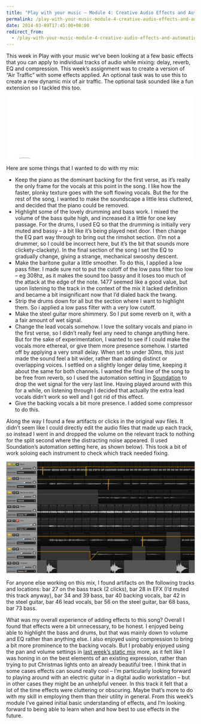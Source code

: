 ```yaml
---
title: "Play with your music – Module 4: Creative Audio Effects and Automation"
permalink: /play-with-your-music-module-4-creative-audio-effects-and-automation
date: 2014-03-09T17:45:00+00:00
redirect_from:
  - /play-with-your-music-module-4-creative-audio-effects-and-automation/
---
```


This week in Play with your music we’ve been looking at a few basic effects that you can apply to individual tracks of audio while mixing: delay, reverb, EQ and compression. This week’s assignment was to create a version of “Air Traffic” with some effects applied. An optional task was to use this to create a new dynamic mix of air traffic. The optional task sounded like a fun extension so I tackled this too.

<iframe width="100%" height="166" scrolling="no" frameborder="no" src="Play%20with%20your%20music%20%E2%80%93%20Module%204%20Creative%20Audio%20Effects%20and%20Automation%20%E2%80%93%20Martin%20Lugton_files/a.htm"></iframe>

Here are some things that I wanted to do with my mix:

- Keep the piano as the dominant backing for the first verse, as it’s really the only frame for the vocals at this point in the song. I like how the faster, plonky texture goes with the soft flowing vocals. But the for the rest of the song, I wanted to make the soundscape a little less cluttered, and decided that the piano could be removed.
- Highlight some of the lovely drumming and bass work. I mixed the volume of the bass quite high, and increased it a little for one key passage. For the drums, I used EQ so that the drumming is initially very muted and bassy – a bit like it’s being played next door. I then change the EQ part way through to bring out the rimshot section. (I’m not a drummer, so I could be incorrect here, but it’s the bit that sounds more clickety-clackety). In the final section of the song I set the EQ to gradually change, giving a strange, mechanical swooshy descent.
- Make the baritone guitar a little smoother. To do this, I applied a low pass filter. I made sure not to put the cutoff of the low pass filter too low – eg 308hz, as it makes the sound too bassy and it loses too much of the attack at the edge of the note. 1477 seemed like a good value, but upon listening to the track in the context of the mix it lacked definition and became a bit insignificant now that I’d dialed back the twang.
- Strip the drums down for all but the section where I want to highlight them. So i applied a low pass filter with a very low cutoff.
- Make the steel guitar more shimmery. So I put some reverb on it, with a a fair amount of wet signal.
- Change the lead vocals somehow. I love the solitary vocals and piano in the first verse, so I didn’t really feel any need to change anything here. But for the sake of experimentation, I wanted to see if I could make the vocals more ethereal, or give them more presence somehow. I started off by applying a very small delay. When set to under 30ms, this just made the sound feel a bit wider, rather than adding distinct or overlapping voices. I settled on a slightly longer delay time, keeping it about the same for both channels. I wanted the final line of the song to be free from reverb, so I used the automation setting in [Soundation](http://www.soundation.com/) to drop the wet signal for the very last line. Having played around with this for a while, on listening through I decided that actually the extra lead vocals didn’t work so well and I got rid of this effect.
- Give the backing vocals a bit more presence. I added some compressor to do this.

Along the way I found a few artifacts or clicks in the original wav files. It didn’t seem like I could directly edit the audio files that made up each track, so instead I went in and dropped the volume on the relevant track to nothing for the split second where the distracting noise appeared. (I used Soundation’s automation setting here, as shown below). This took a bit of work soloing each instrument to check which track needed fixing.

![removing artifacts in soundation](https://github.com/martinlugton/martinlugton.github.io/blob/main/images/removing-artefacts-in-soundation.png?raw=true)

For anyone else working on this mix, I found artifacts on the following tracks and locations: bar 27 on the bass track (2 clicks), bar 28 in EFX (I’d muted this track anyway), bar 34 and 39 bass, bar 40 backing vocals, bar 42 in the steel guitar, bar 46 lead vocals, bar 56 on the steel guitar, bar 68 bass, bar 73 bass.

What was my overall experience of adding effects to this song? Overall I found that effects were a bit unnecessary, to be honest. I enjoyed being able to highlight the bass and drums, but that was mainly down to volume and EQ rather than anything else. I also enjoyed using compression to bring a bit more prominence to the backing vocals. But I probably enjoyed using the pan and volume settings in [last week’s static mix](http://www.martinlugton.com/play-with-your-music-module-3-reverse-engineering-a-multitrack-mix/) more, as it felt like I was honing in on the best elements of an existing expression, rather than trying to put Christmas lights onto an already beautiful tree.
I think that in some cases effects can sound really cool – I’m particularly looking forward to playing around with an electric guitar in a digital audio workstation – but in other cases they might be an unhelpful veneer. In this track it felt that a lot of the time effects were cluttering or obscuring. Maybe that’s more to do with my skill in employing them than their utility in general. From this week’s module I’ve gained initial basic understanding of effects, and I’m looking forward to being able to learn when and how best to use effects in the future.